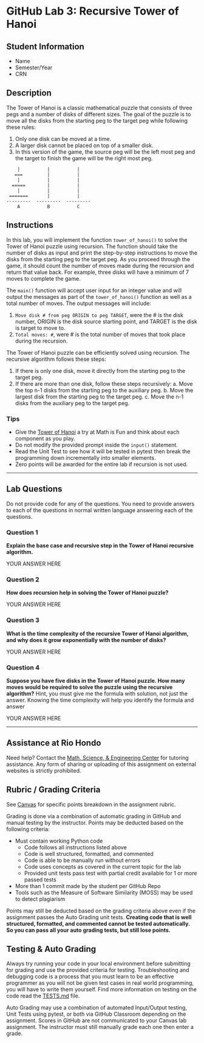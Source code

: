 # GitHub Lab 3: Recursive Tower of Hanoi

## Student Information

* Name
* Semester/Year
* CRN

## Description

The Tower of Hanoi is a classic mathematical puzzle that consists of three pegs and a number of disks of different sizes. The goal of the puzzle is to move all the disks from the starting peg to the target peg while following these rules:

1. Only one disk can be moved at a time.
2. A larger disk cannot be placed on top of a smaller disk.
3. In this version of the game, the source peg will be the left most peg and the target to finish the game will be the right most peg.

```text
    |          |          |
   ===         |          |
    |          |          |
  =====        |          |
    |          |          |
 =======       |          |
---------  ---------  ---------
    A          B          C
```

## Instructions

In this lab, you will implement the function `tower_of_hanoi()` to solve the Tower of Hanoi puzzle using recursion. The function should take the number of disks as input and print the step-by-step instructions to move the disks from the starting peg to the target peg. As you proceed through the game, it should count the number of moves made during the recursion and return that value back. For example, three disks will have a minimum of 7 moves to complete the game.

The `main()` function will accept user input for an integer value and will output the messages as part of the `tower_of_hanoi()` function as well as a total number of moves. The output messages will include:

1. `Move disk # from peg ORIGIN to peg TARGET`, were the # is the disk number, ORIGIN is the disk source starting point, and TARGET is the disk is target to move to.
2. `Total moves: #`, were # is the total number of moves that took place during the recursion.

The Tower of Hanoi puzzle can be efficiently solved using recursion. The recursive algorithm follows these steps:

1. If there is only one disk, move it directly from the starting peg to the target peg.
2. If there are more than one disk, follow these steps recursively:
   a. Move the top n-1 disks from the starting peg to the auxiliary peg.
   b. Move the largest disk from the starting peg to the target peg.
   c. Move the n-1 disks from the auxiliary peg to the target peg.

### Tips

* Give the [Tower of Hanoi](https://www.mathsisfun.com/games/towerofhanoi.html) a try at Math is Fun and think about each component as you play.
* Do not modify the provided prompt inside the `input()` statement.
* Read the Unit Test to see how it will be tested in pytest then break the programming down incrementally into smaller elements.
* Zero points will be awarded for the entire lab if recursion is not used.

---

## Lab Questions

Do not provide code for any of the questions. You need to provide answers to each of the questions in normal written language answering each of the questions.

### Question 1

**Explain the base case and recursive step in the Tower of Hanoi recursive algorithm.**

YOUR ANSWER HERE

### Question 2

**How does recursion help in solving the Tower of Hanoi puzzle?**

YOUR ANSWER HERE

### Question 3

**What is the time complexity of the recursive Tower of Hanoi algorithm, and why does it grow exponentially with the number of disks?**

YOUR ANSWER HERE

### Question 4

**Suppose you have five disks in the Tower of Hanoi puzzle. How many moves would be required to solve the puzzle using the recursive algorithm?** Hint, you must give me the formula with solution, not just the answer. Knowing the time complexity will help you identify the formula and answer

YOUR ANSWER HERE

---

## Assistance at Rio Hondo

Need help? Contact the [Math, Science, & Engineering Center](https://www.riohondo.edu/mathematics-and-sciences/math-science-center/) for tutoring assistance. Any form of sharing or uploading of this assignment on external websites is strictly prohibited.

## Rubric / Grading Criteria

See [Canvas](https://riohondo.instructure.com) for specific points breakdown in the assignment rubric.

Grading is done via a combination of automatic grading in GitHub and manual testing by the instructor. Points may be deducted based on the following criteria:

* Must contain working Python code
  * Code follows all instructions listed above
  * Code is well structured, formatted, and commented
  * Code is able to be manually run without errors
  * Code uses concepts as covered in the current topic for the lab
  * Provided unit tests pass test with partial credit available for 1 or more passed tests
* More than 1 commit made by the student per GitHub Repo
* Tools such as the Measure of Software Similarity (MOSS) may be used to detect plagiarism

Points may still be deducted based on the grading criteria above even if the assignment passes the Auto Grading unit tests. **Creating code that is well structured, formatted, and commented cannot be tested automatically. So you can pass all your auto grading tests, but still lose points.**

## Testing & Auto Grading

Always try running your code in your local environment before submitting for grading and use the provided criteria for testing. Troubleshooting and debugging code is a process that you must learn to be an effective programmer as you will not be given test cases in real world programming, you will have to write them yourself. Find more information on testing on the code read the [TESTS.md](TESTS.md) file.

Auto Grading may use a combination of automated Input/Output testing, Unit Tests using pytest, or both via GitHub Classroom depending on the assignment. Scores in GitHub are not communicated to your Canvas lab assignment. The instructor must still manually grade each one then enter a grade.
